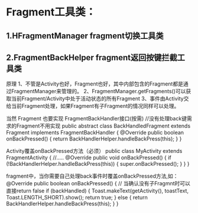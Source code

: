 # Fragment工具类：
## 1.HFragmentManager fragment切换工具类
## 2.FragmentBackHelper fragment返回按键拦截工具类

原理
1、不管是Activity也好，Fragment也好，其中内部包含的Fragment都是通过FragmentManager来管理的。
2、FragmentManager.getFragments()可以获取当前Fragment/Activity中处于活动状态的所有Fragment
3、事件由Activity交给当前Fragment处理，如果Fragment有子Fragment的情况同样可以处理。

当然 Fragment 也要实现 FragmentBackHandler接口(按需)
//没有处理back键需求的Fragment不用实现
public abstract class BackHandledFragment extends Fragment implements FragmentBackHandler {
    @Override
    public boolean onBackPressed() {
        return BackHandlerHelper.handleBackPress(this);
    }
}

Activity覆盖onBackPressed方法（必须）
public class MyActivity extends FragmentActivity {
    //.....
    @Override
    public void onBackPressed() {
        if (!BackHandlerHelper.handleBackPress(this)) {
            super.onBackPressed();
        }
    }
}

fragment中，当你需要自己处理back事件时覆盖onBackPressed方法,如：
@Override
public boolean onBackPressed() {
// 当确认没有子Fragmnt时可以直接return false
    if (backHandled) {
        Toast.makeText(getActivity(), toastText, Toast.LENGTH_SHORT).show();
        return true;
    } else { 
        return BackHandlerHelper.handleBackPress(this);
    }
}
